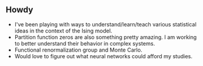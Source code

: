 ## Howdy


- I've been playing with ways to understand/learn/teach various statistical ideas in the context of the Ising model.
- Partition function zeros are also something pretty amazing. I am working to better understand their behavior in complex systems.
- Functional renormalization group and Monte Carlo.
- Would love to figure out what neural networks could afford my studies.
